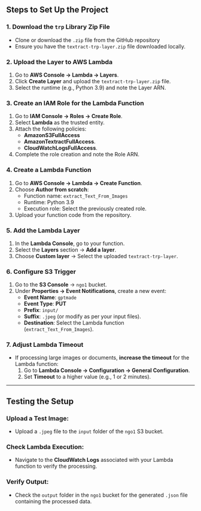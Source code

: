 ## Steps to Set Up the Project

### 1. Download the `trp` Library Zip File
- Clone or download the `.zip` file from the GitHub repository
- Ensure you have the `textract-trp-layer.zip` file downloaded locally.

### 2. Upload the Layer to AWS Lambda
1. Go to **AWS Console → Lambda → Layers**.
2. Click **Create Layer** and upload the `textract-trp-layer.zip` file.
3. Select the runtime (e.g., Python 3.9) and note the Layer ARN.

### 3. Create an IAM Role for the Lambda Function
1. Go to **IAM Console → Roles → Create Role**.
2. Select **Lambda** as the trusted entity.
3. Attach the following policies:
   - **AmazonS3FullAccess** 
   - **AmazonTextractFullAccess**.
   - **CloudWatchLogsFullAccess**.
4. Complete the role creation and note the Role ARN.

### 4. Create a Lambda Function
1. Go to **AWS Console → Lambda → Create Function**.
2. Choose **Author from scratch**:
   - Function name: `extract_Text_From_Images`
   - Runtime: Python 3.9
   - Execution role: Select the previously created role.
3. Upload your function code from the repository.

### 5. Add the Lambda Layer
1. In the **Lambda Console**, go to your function.
2. Select the **Layers** section → **Add a layer**.
3. Choose **Custom layer** → Select the uploaded `textract-trp-layer`.

### 6. Configure S3 Trigger
1. Go to the **S3 Console** → `ngo1` bucket.
2. Under **Properties → Event Notifications**, create a new event:
   - **Event Name**: `gptmade`
   - **Event Type**: **PUT**
   - **Prefix**: `input/`
   - **Suffix**: `.jpeg` (or modify as per your input files).
   - **Destination**: Select the Lambda function (`extract_Text_From_Images`).

### 7. Adjust Lambda Timeout
- If processing large images or documents, **increase the timeout** for the Lambda function:
  1. Go to **Lambda Console → Configuration → General Configuration**.
  2. Set **Timeout** to a higher value (e.g., 1 or 2 minutes).

---

## Testing the Setup

### Upload a Test Image:
- Upload a `.jpeg` file to the `input` folder of the `ngo1` S3 bucket.

### Check Lambda Execution:
- Navigate to the **CloudWatch Logs** associated with your Lambda function to verify the processing.

### Verify Output:
- Check the `output` folder in the `ngo1` bucket for the generated `.json` file containing the processed data.


